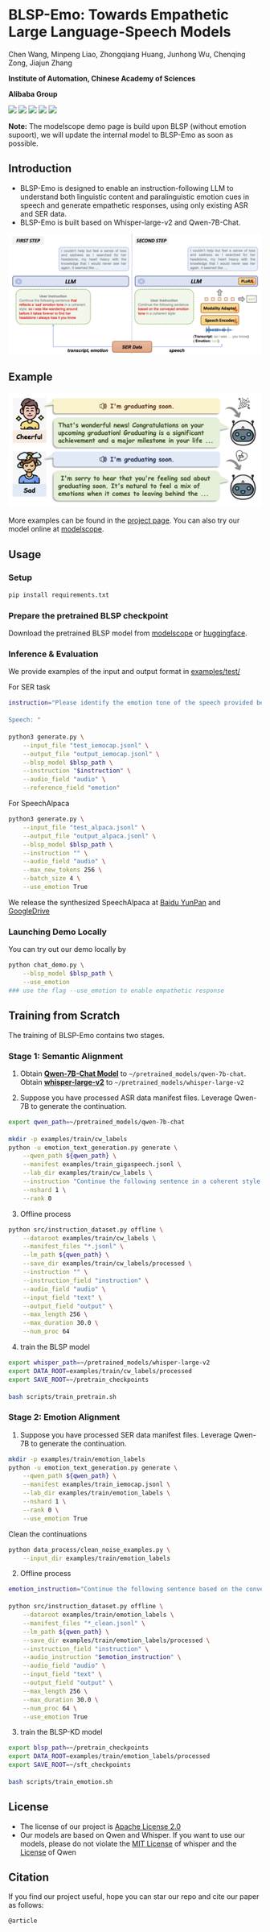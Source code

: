 # BLSP-Emo: Towards Empathetic Large Language-Speech Models

Chen Wang, Minpeng Liao, Zhongqiang Huang, Junhong Wu, Chenqing Zong, Jiajun Zhang

**Institute of Automation, Chinese Academy of Sciences**

**Alibaba Group**

<a href='https://www.modelscope.cn/studios/Decaderan/Blsp-Qwen-7B-Demo/summary'><img src='https://img.shields.io/badge/ModelScope-Demo-blueviolet'></a>
<a href=''><img src='https://img.shields.io/badge/ModelScope-Checkpoint-blueviolet'></a>
<a href='https://huggingface.co/cwang621/blsp-emo'><img src='https://img.shields.io/badge/%F0%9F%A4%97%20Hugging%20Face-Checkpoint-blue'></a> <a href='https://cwang621.github.io/blsp-emo.github.io'><img src='https://img.shields.io/badge/Project-Page-Green'></a>  <a href=''><img src='https://img.shields.io/badge/Paper-Arxiv-red'></a>

**Note:** The modelscope demo page is build upon BLSP (without emotion supoort), we will update the internal model to BLSP-Emo as soon as possible.


## Introduction

* BLSP-Emo is designed to enable an instruction-following LLM to understand both linguistic content and paralinguistic emotion cues in speech and generate empathetic responses, using only existing ASR and SER data. 
* BLSP-Emo is built based on Whisper-large-v2 and Qwen-7B-Chat.

![architecture](figures/emotion_blsp.png)

## Example

![Demo](figures/emo-motivation.png)



More examples can be found in the [project page](https://cwang621.github.io/blsp-emo.github.io). You can also try our model online at [modelscope](https://www.modelscope.cn/studios/Decaderan/Blsp-Qwen-7B-Demo/summary).


## Usage

### Setup

```bash
pip install requirements.txt
```


### Prepare the pretrained BLSP checkpoint

Download the pretrained BLSP model from [modelscope]() or [huggingface](https://huggingface.co/cwang621/blsp-emo).


### Inference & Evaluation
We provide examples of the input and output format in [examples/test/](examples/test/)

For SER task
```bash
instruction="Please identify the emotion tone of the speech provided below. Select from the following options: neutral, sad, angry, happy, or surprise.

Speech: "

python3 generate.py \
    --input_file "test_iemocap.jsonl" \
    --output_file "output_iemocap.jsonl" \
    --blsp_model $blsp_path \
    --instruction "$instruction" \
    --audio_field "audio" \
    --reference_field "emotion"
```

For SpeechAlpaca
```bash
python3 generate.py \
    --input_file "test_alpaca.jsonl" \
    --output_file "output_alpaca.jsonl" \
    --blsp_model $blsp_path \
    --instruction "" \
    --audio_field "audio" \
    --max_new_tokens 256 \
    --batch_size 4 \
    --use_emotion True
```

We release the synthesized SpeechAlpaca at [Baidu YunPan](https://pan.baidu.com/s/19MLy_bbVtR0SFrOJL_oNEQ?pwd=tzid ) and [GoogleDrive](https://drive.google.com/file/d/1TycqRDPUwxV2jw985fBi8wVb-FC6ZIgc/view?usp=drive_link)

### Launching Demo Locally

You can try out our demo locally by
```bash
python chat_demo.py \
    --blsp_model $blsp_path \
    --use_emotion
### use the flag --use_emotion to enable empathetic response
```

## Training from Scratch

The training of BLSP-Emo contains two stages.

###  Stage 1: Semantic Alignment
1. Obtain **[Qwen-7B-Chat Model](https://huggingface.co/Qwen/Qwen-7B-Chat)** to `~/pretrained_models/qwen-7b-chat`. Obtain **[whisper-large-v2](https://huggingface.co/openai/whisper-large-v2)** to `~/pretrained_models/whisper-large-v2`

2. Suppose you have processed ASR data manifest files. Leverage Qwen-7B to generate the continuation.
``` bash
export qwen_path=~/pretrained_models/qwen-7b-chat

mkdir -p examples/train/cw_labels
python -u emotion_text_generation.py generate \
    --qwen_path ${qwen_path} \
    --manifest examples/train_gigaspeech.jsonl \
    --lab_dir examples/train/cw_labels \
    --instruction "Continue the following sentence in a coherent style: " \
    --nshard 1 \
    --rank 0
```

3. Offline process
``` bash
python src/instruction_dataset.py offline \
    --dataroot examples/train/cw_labels \
    --manifest_files "*.jsonl" \
    --lm_path ${qwen_path} \
    --save_dir examples/train/cw_labels/processed \
    --instruction "" \
    --instruction_field "instruction" \
    --audio_field "audio" \
    --input_field "text" \
    --output_field "output" \
    --max_length 256 \
    --max_duration 30.0 \
    --num_proc 64
```

4. train the BLSP model
```bash
export whisper_path=~/pretrained_models/whisper-large-v2
export DATA_ROOT=examples/train/cw_labels/processed
export SAVE_ROOT=~/pretrain_checkpoints

bash scripts/train_pretrain.sh
```


### Stage 2: Emotion Alignment 
1. Suppose you have processed SER data manifest files. Leverage Qwen-7B to generate the continuation.
``` bash
mkdir -p examples/train/emotion_labels
python -u emotion_text_generation.py generate \
    --qwen_path ${qwen_path} \
    --manifest examples/train_iemocap.jsonl \
    --lab_dir examples/train/emotion_labels \
    --nshard 1 \
    --rank 0 \
    --use_emotion True
```

Clean the continuations
```bash
python data_process/clean_noise_examples.py \
    --input_dir examples/train/emotion_labels
```

2. Offline process
``` bash
emotion_instruction="Continue the following sentence based on the conveyed emotion tone in a coherent style: "

python src/instruction_dataset.py offline \
    --dataroot examples/train/emotion_labels \
    --manifest_files "*_clean.jsonl" \
    --lm_path ${qwen_path} \
    --save_dir examples/train/emotion_labels/processed \
    --instruction_field "instruction" \
    --audio_instruction "$emotion_instruction" \
    --audio_field "audio" \
    --input_field "text" \
    --output_field "output" \
    --max_length 256 \
    --max_duration 30.0 \
    --num_proc 64 \
    --use_emotion True
```

3. train the BLSP-KD model
```bash
export blsp_path=~/pretrain_checkpoints
export DATA_ROOT=examples/train/emotion_labels/processed
export SAVE_ROOT=~/sft_checkpoints

bash scripts/train_emotion.sh
```



## License
* The license of our project is [Apache License 2.0]()
* Our models are based on Qwen and Whisper. If you want to use our models, please do not violate the [MIT License](https://github.com/openai/whisper/blob/main/LICENSE) of whisper and the [License](https://github.com/QwenLM/Qwen/blob/main/LICENSE) of Qwen

## Citation
If you find our project useful, hope you can star our repo and cite our paper as follows:
```
@article
```